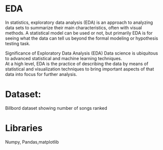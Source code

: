 # EDA
In statistics, exploratory data analysis (EDA) is an approach to analyzing data sets to summarize their main characteristics, often with
visual methods. A statistical model can be used or not, but primarily EDA is for seeing what the data can tell us beyond the formal modeling
or hypothesis testing task.<br>

Significance of Exploratory Data Analysis (EDA) Data science is ubiquitous to advanced statistical and machine learning techniques.<br>
At a high level, EDA is the practice of describing the data by means of statistical and visualization techniques to bring important aspects
of that data into focus for further analysis.

# Dataset:

Billbord dataset showing number of songs ranked

# Libraries

Numpy, Pandas,matplotlib
